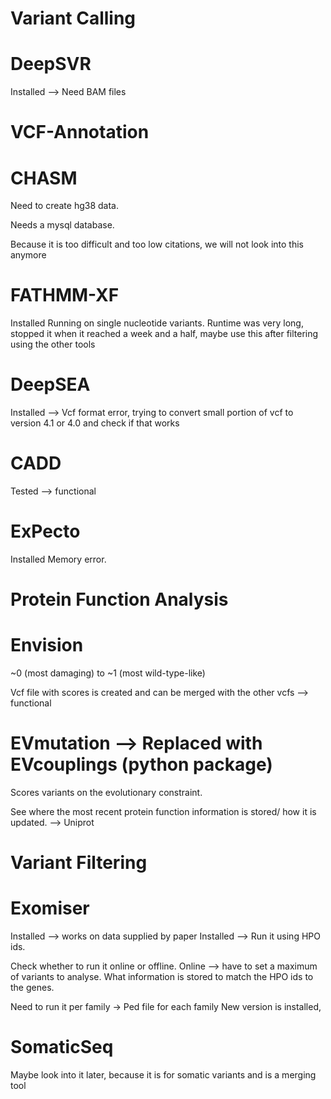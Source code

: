 Variant Calling
==
DeepSVR
====

Installed --> Need BAM files

VCF-Annotation
==
CHASM
====

Need to create hg38 data.

Needs a mysql database.

Because it is too difficult and too low citations, we will not look into this anymore

FATHMM-XF
====
Installed 
Running on single nucleotide variants.
Runtime was very long, stopped it when it reached a week and a half, maybe use this after filtering using the other tools

DeepSEA
====
Installed --> Vcf format error, trying to convert small portion of vcf to version 4.1 or 4.0 and check if that works

CADD
====

Tested --> functional

ExPecto
===
Installed
Memory error.

Protein Function Analysis
==

Envision
====

~0 (most damaging) to ~1 (most wild-type-like)

Vcf file with scores is created and can be merged with the other vcfs --> functional



EVmutation --> Replaced with EVcouplings (python package)
====

Scores variants on the evolutionary constraint.

See where the most recent protein function information is stored/ how it is updated. --> Uniprot



Variant Filtering
==

Exomiser
====

Installed --> works on data supplied by paper
Installed --> Run it using HPO ids.

Check whether to run it online or offline.
Online --> have to set a maximum of variants to analyse.
What information is stored to match the HPO ids to the genes.

Need to run it per family -> Ped file for each family
New version is installed, 


SomaticSeq
====

Maybe look into it later, because it is for somatic variants and is a merging tool
